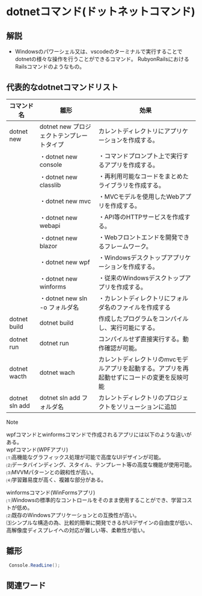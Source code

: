 # dotnetコマンド(ドットネットコマンド)  
## 解説  
* Windowsのパワーシェル又は、vscodeのターミナルで実行することでdotnetの様々な操作を行うことができるコマンド。
  RubyonRailsにおけるRailsコマンドのようなもの。

## 代表的なdotnetコマンドリスト

|コマンド名    |雛形                                   |効果                                              |
|-------------|---------------------------------------|-------------------------------------------------|
|dotnet new   |dotnet new プロジェクトテンプレートタイプ |カレントディレクトリにアプリケーションを作成する。   |
|             |・dotnet new console                   |・コマンドプロンプト上で実行するアプリを作成する。   |
|             |・dotnet new classlib                  |・再利用可能なコードをまとめたライブラリを作成する。 |
|             |・dotnet new mvc                       |・MVCモデルを使用したWebアプリを作成する。          |
|             |・dotnet new webapi                    |・API等のHTTPサービスを作成する。                  |
|             |・dotnet new blazor                    |・Webフロントエンドを開発できるフレームワーク。      |
|             |・dotnet new wpf                       |・Windowsデスクトップアプリケーションを作成する。    |
|             |・dotnet new winforms                  |・従来のWindowsデスクトップアプリを作成する。        |
|             |・dotnet new sln -o フォルダ名          |・カレントディレクトリにフォルダ名のファイルを作成する|
|dotnet build |dotnet build                           |作成したプログラムをコンパイルし、実行可能にする。    |
|dotnet run   |dotnet run                             |コンパイルせず直接実行する。動作確認が可能。         | 
|dotnet wacth |dotnet wach                            |カレントディレクトリのmvcモデルアプリを起動する。アプリを再起動せずにコードの変更を反映可能|
|dotnet sln add|dotnet sln add フォルダ名              |カレントディレクトリのプロジェクトをソリューションに追加|
>[!NOTE]
>wpfコマンドとwinformsコマンドで作成されるアプリには以下のような違いがある。  
>wpfコマンド(WPFアプリ)  
>⑴高機能なグラフィックス処理が可能で高度なUIデザインが可能。  
>⑵データバインディング、スタイル、テンプレート等の高度な機能が使用可能。  
>⑶MVVMパターンとの親和性が高い。  
>⑷学習難易度が高く、複雑な部分がある。  
>  
>winformsコマンド(WinFormsアプリ)  
>⑴Windowsの標準的なコントロールをそのまま使用することができ、学習コストが低め。  
>⑵既存のWindowsアプリケーションとの互換性が高い。  
>⑶シンプルな構造の為、比較的簡単に開発できるがUIデザインの自由度が低い、  
>高解像度ディスプレイへの対応が難しい等、柔軟性が低い。  




## 雛形   
```C#
 Console.ReadLine();
```
## 関連ワード  
